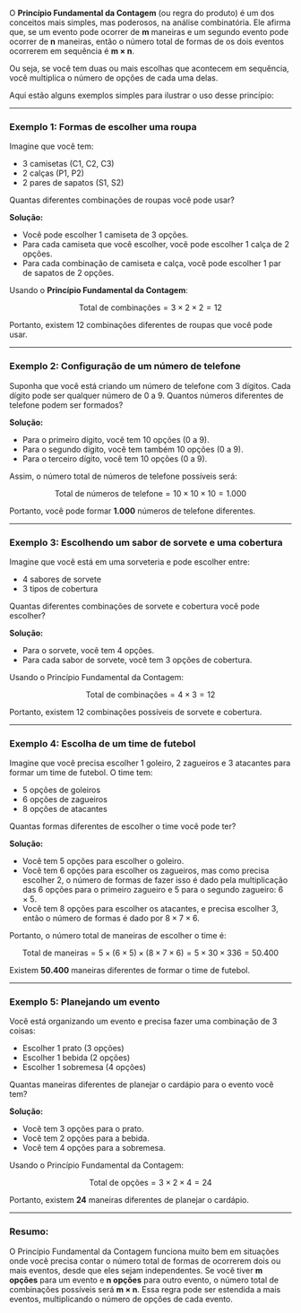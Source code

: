 O **Princípio Fundamental da Contagem** (ou regra do produto) é um dos conceitos mais simples, mas poderosos, na análise combinatória. Ele afirma que, se um evento pode ocorrer de **m** maneiras e um segundo evento pode ocorrer de **n** maneiras, então o número total de formas de os dois eventos ocorrerem em sequência é **m × n**.

Ou seja, se você tem duas ou mais escolhas que acontecem em sequência, você multiplica o número de opções de cada uma delas.

Aqui estão alguns exemplos simples para ilustrar o uso desse princípio:

---

### **Exemplo 1: Formas de escolher uma roupa**

Imagine que você tem:

* 3 camisetas (C1, C2, C3)
* 2 calças (P1, P2)
* 2 pares de sapatos (S1, S2)

Quantas diferentes combinações de roupas você pode usar?

**Solução:**

* Você pode escolher 1 camiseta de 3 opções.
* Para cada camiseta que você escolher, você pode escolher 1 calça de 2 opções.
* Para cada combinação de camiseta e calça, você pode escolher 1 par de sapatos de 2 opções.

Usando o **Princípio Fundamental da Contagem**:

$$
\text{Total de combinações} = 3 \times 2 \times 2 = 12
$$

Portanto, existem 12 combinações diferentes de roupas que você pode usar.

---

### **Exemplo 2: Configuração de um número de telefone**

Suponha que você está criando um número de telefone com 3 dígitos. Cada dígito pode ser qualquer número de 0 a 9. Quantos números diferentes de telefone podem ser formados?

**Solução:**

* Para o primeiro dígito, você tem 10 opções (0 a 9).
* Para o segundo dígito, você tem também 10 opções (0 a 9).
* Para o terceiro dígito, você tem 10 opções (0 a 9).

Assim, o número total de números de telefone possíveis será:

$$
\text{Total de números de telefone} = 10 \times 10 \times 10 = 1.000
$$

Portanto, você pode formar **1.000** números de telefone diferentes.

---

### **Exemplo 3: Escolhendo um sabor de sorvete e uma cobertura**

Imagine que você está em uma sorveteria e pode escolher entre:

* 4 sabores de sorvete
* 3 tipos de cobertura

Quantas diferentes combinações de sorvete e cobertura você pode escolher?

**Solução:**

* Para o sorvete, você tem 4 opções.
* Para cada sabor de sorvete, você tem 3 opções de cobertura.

Usando o Princípio Fundamental da Contagem:

$$
\text{Total de combinações} = 4 \times 3 = 12
$$

Portanto, existem 12 combinações possíveis de sorvete e cobertura.

---

### **Exemplo 4: Escolha de um time de futebol**

Imagine que você precisa escolher 1 goleiro, 2 zagueiros e 3 atacantes para formar um time de futebol. O time tem:

* 5 opções de goleiros
* 6 opções de zagueiros
* 8 opções de atacantes

Quantas formas diferentes de escolher o time você pode ter?

**Solução:**

* Você tem 5 opções para escolher o goleiro.
* Você tem 6 opções para escolher os zagueiros, mas como precisa escolher 2, o número de formas de fazer isso é dado pela multiplicação das 6 opções para o primeiro zagueiro e 5 para o segundo zagueiro: $6 \times 5$.
* Você tem 8 opções para escolher os atacantes, e precisa escolher 3, então o número de formas é dado por $8 \times 7 \times 6$.

Portanto, o número total de maneiras de escolher o time é:

$$
\text{Total de maneiras} = 5 \times (6 \times 5) \times (8 \times 7 \times 6) = 5 \times 30 \times 336 = 50.400
$$

Existem **50.400** maneiras diferentes de formar o time de futebol.

---

### **Exemplo 5: Planejando um evento**

Você está organizando um evento e precisa fazer uma combinação de 3 coisas:

* Escolher 1 prato (3 opções)
* Escolher 1 bebida (2 opções)
* Escolher 1 sobremesa (4 opções)

Quantas maneiras diferentes de planejar o cardápio para o evento você tem?

**Solução:**

* Você tem 3 opções para o prato.
* Você tem 2 opções para a bebida.
* Você tem 4 opções para a sobremesa.

Usando o Princípio Fundamental da Contagem:

$$
\text{Total de opções} = 3 \times 2 \times 4 = 24
$$

Portanto, existem **24** maneiras diferentes de planejar o cardápio.

---

### Resumo:

O Princípio Fundamental da Contagem funciona muito bem em situações onde você precisa contar o número total de formas de ocorrerem dois ou mais eventos, desde que eles sejam independentes. Se você tiver **m opções** para um evento e **n opções** para outro evento, o número total de combinações possíveis será **m × n**. Essa regra pode ser estendida a mais eventos, multiplicando o número de opções de cada evento.
